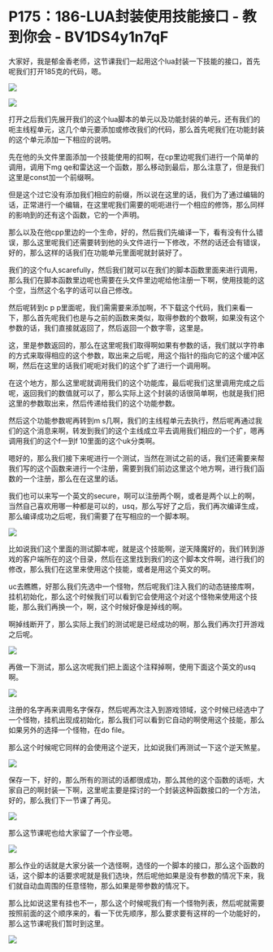 # P175：186-LUA封装使用技能接口 - 教到你会 - BV1DS4y1n7qF

大家好，我是郁金香老师，这节课我们一起用这个lua封装一下技能的接口，首先呢我们打开185克的代码，嗯。



![](img/0c56bb8d8a10bfa18fd193932cb9a5da_1.png)

![](img/0c56bb8d8a10bfa18fd193932cb9a5da_2.png)

打开之后我们先展开我们的这个lua脚本的单元以及功能封装的单元，还有我们的呃主线程单元，这几个单元要添加或修改我们的代码，那么首先呢我们在功能封装的这个单元添加一下相应的说明。

先在他的头文件里面添加一个技能使用的扣啊，在cp里边呢我们进行一个简单的调用，调用下mg qe和雷达这一个函数，那么移动到最后，那么注意了，但是我们这里是const加一个前缀啊。

但是这个过它没有添加我们相应的前缀，所以说在这里的话，我们为了通过编辑的话，正常进行一个编辑，在这里呢我们需要的呃呃进行一个相应的修饰，那么同样的影响到的还有这个函数，它的一个声明。

那么以及在他cpp里边的一个生命，好的，然后我们先编译一下，看有没有什么错误，那么这里呢我们还需要转到他的头文件进行一下修改，不然的话还会有错误，好的，那么这样的话我们在功能单元里面呢就封装好了。

我们的这个fu人scarefully，然后我们就可以在我们的脚本函数里面来进行调用，那么我们在脚本函数里边呢也需要在头文件里边呢给他注册一下啊，使用技能的这个空，当然这个名字的话可以自己修改。

然后呢转到c p p里面呢，我们需需要来添加啊，不下载这个代码，我们来看一下，那么首先呢我们也是与之前的函数来类似，取得参数的个数啊，如果没有这个参数的话，我们直接就返回了，然后返回一个数字零，这里是。

这，里是参数返回的，那么在这里呢我们取得啊如果有参数的话，我们就以字符串的方式来取得相应的这个参数，取出来之后呢，用这个指针的指向它的这个缓冲区啊，然后在这里的话我们呢呃对我们的这个扩了进行一个调用啊。

在这个地方，那么这里呢就调用我们的这个功能库，最后呢我们这里调用完成之后呢，返回我们的数值就可以了，那么实际上这个封装的话很简单啊，也就是我们把这里的参数取出来，然后传递给我们的这个功能参数。

然后这个功能参数呢再转到m s几啊，我们的主线程单元去执行，然后呢再通过我们的这个消息来啊，转发到我们的这个主线成立平去调用我们相应的一个扩，嗯再调用我们的这个f一到f 10里面的这个uk分类啊。

嗯好的，那么我们接下来呢进行一个测试，当然在测试之前的话，我们还需要来帮我们写的这个函数来进行一个注册，需要到我们前边这里这个地方啊，进行我们函数的一个注册，那么在在这里的话。

我们也可以来写一个英文的secure，啊可以注册两个啊，或者是两个以上的啊，当然自己喜欢用哪一种都是可以的，usq，那么写好了之后，我们再次编译生成，那么编译成功之后呢，我们需要了在写相应的一个脚本啊。



![](img/0c56bb8d8a10bfa18fd193932cb9a5da_4.png)

比如说我们这个里面的测试脚本呢，就是这个技能啊，逆天降魔好的，我们转到游戏的客户端所在的这个目录，然后在这里找到我们的这个脚本文件啊，进行我们的修改，那么我们在这里来使用这个技能，或者是用这个英文的啊。

uc去瞧瞧，好那么我们先选中一个怪物，然后呢我们注入我们的动态链接库啊，挂机初始化，那么这个时候我们可以看到它会使用这个对这个怪物来使用这个技能，那么我们再换一个，啊，这个时候好像是掉线的啊。

啊掉线断开了，那么实际上我们的测试呢是已经成功的啊，那么我们再次打开游戏之后呢。

![](img/0c56bb8d8a10bfa18fd193932cb9a5da_6.png)

再做一下测试，那么这次呢我们把上面这个注释掉啊，使用下面这个英文的usq啊。

![](img/0c56bb8d8a10bfa18fd193932cb9a5da_8.png)

注册的名字再来调用名字保存，然后呢再次注入到游戏领域，这个时候已经选中了一个怪物，挂机出现成初始化，那么我们可以看到它自动的啊使用这个技能，那么如果另外的选择一个怪物，在do file。

那么这个时候呢它同样的会使用这个逆天，比如说我们再测试一下这个逆天煞星。

![](img/0c56bb8d8a10bfa18fd193932cb9a5da_10.png)

保存一下，好的，那么所有的测试的话都很成功，那么其他的这个函数的话呃，大家自己的啊封装一下啊，这里呢主要是探讨的一个封装这种函数接口的一个方法，好的，那么我们下一节课了再见。



![](img/0c56bb8d8a10bfa18fd193932cb9a5da_12.png)

那么这节课呢也给大家留了一个作业嗯。

![](img/0c56bb8d8a10bfa18fd193932cb9a5da_14.png)

那么作业的话就是大家分装一个选怪啊，选怪的一个脚本的接口，那么这个函数的话，这个脚本的话要求呢就是我们选块，然后呢他如果是没有参数的情况下来，我们就自动血周围的任意怪物，那么如果是带参数的情况下。

那么比如说这里有挂也不一，那么这个时候呢我们有一个怪物列表，然后呢就需要按照前面的这个顺序来的，看一下优先顺序，那么要求要有这样的一个功能好的，那么这节课呢我们暂时到这里。



![](img/0c56bb8d8a10bfa18fd193932cb9a5da_16.png)